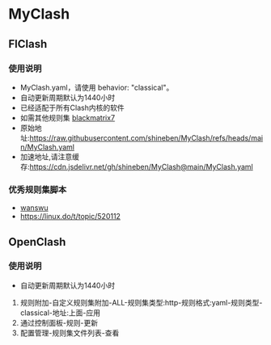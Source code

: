 # MyClash
## FlClash
### 使用说明
* MyClash.yaml，请使用 behavior: "classical"。
* 自动更新周期默认为1440小时
* 已经适配于所有Clash内核的软件
* 如需其他规则集 [blackmatrix7](https://github.com/blackmatrix7/ios_rule_script/tree/master/rule)
* 原始地址:https://raw.githubusercontent.com/shineben/MyClash/refs/heads/main/MyClash.yaml
* 加速地址,请注意缓存:https://cdn.jsdelivr.net/gh/shineben/MyClash@main/MyClash.yaml
### 优秀规则集脚本
* [wanswu](https://github.com/wanswu/my-backup)
* https://linux.do/t/topic/520112
## OpenClash
### 使用说明
* 自动更新周期默认为1440小时
1. 规则附加-自定义规则集附加-ALL-规则集类型:http-规则格式:yaml-规则类型-classical-地址:上面-应用
2. 通过控制面板-规则-更新
3. 配置管理-规则集文件列表-查看

